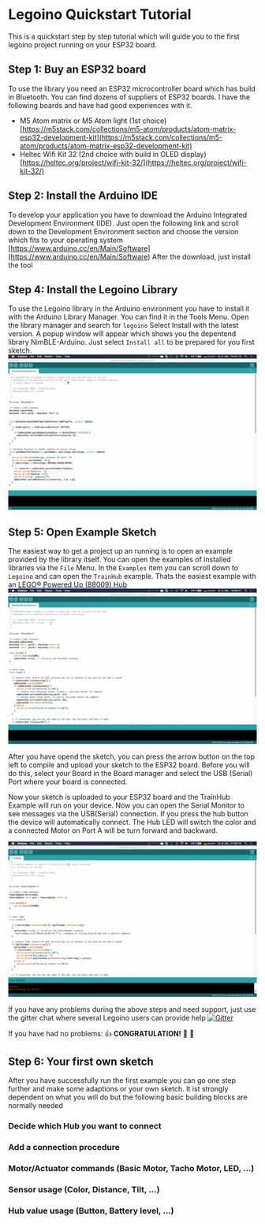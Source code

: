 # Legoino Quickstart Tutorial

This is a quickstart step by step tutorial which will guide you to the first legoino project running on your ESP32 board. 

## Step 1: Buy an ESP32 board
To use the library you need an ESP32 microcontroller board which has build in Bluetooth. You can find dozens of suppliers of ESP32 boards. I have the following boards and have had good experiences with it.
* M5 Atom matrix or M5 Atom light (1st choice) [https://m5stack.com/collections/m5-atom/products/atom-matrix-esp32-development-kit](https://m5stack.com/collections/m5-atom/products/atom-matrix-esp32-development-kit)
* Heltec Wifi Kit 32 (2nd choice with build in OLED display) 
[https://heltec.org/project/wifi-kit-32/](https://heltec.org/project/wifi-kit-32/)


## Step 2: Install the Arduino IDE
To develop your application you have to download the Arduino Integrated Development Environment (IDE). Just open the following link and scroll down to the Development Environment section and choose the version which fits to your operating system
[https://www.arduino.cc/en/Main/Software](https://www.arduino.cc/en/Main/Software)
After the download, just install the tool

## Step 4: Install the Legoino Library
To use the Legoino library in the Arduino environment you have to install it with the Arduino Library Manager. You can find it in the Tools Menu. Open the library manager and search for `legoino` Select Install with the latest version. A popup window will appear which shows you the depentend library NimBLE-Arduino. Just select `Install all` to be prepared for you first sketch.
![Arduino Library Manager](Legoino_Library_Manager.gif)


## Step 5: Open Example Sketch
The easiest way to get a project up an running is to open an example provided by the library itself. You can open the examples of installed libraries via the `File` Menu.  In the `Examples` item you can scroll down to `Legoino` and can open the `TrainHub` example. Thats the easiest example with an [LEGO® Powered Up (88009) Hub](https://www.lego.com/product/hub-88009)
![Open Example Sketch](Open_Example_Sketch.gif)

After you have opend the sketch, you can press the arrow button on the top left to compile and upload your sketch to the ESP32 board. Before you will do this, select your Board in the Board manager and select the USB (Serial) Port where your board is connected. 

Now your sketch is uploaded to your ESP32 board and the TrainHub Example will run on your device. Now you can open the Serial Monitor to see messages via the USB(Serial) connection. If you press the hub button the device will automatically connect. The Hub LED will switch the color and a connected Motor on Port A will be turn forward and backward.

![Serial Monitor](Serial_Monitor_Example_Sketch.gif)

If you have any problems during the above steps and need support, just use the gitter chat where several Legoino users can provide help
[![Gitter](https://badges.gitter.im/Join%20Chat.svg)](https://gitter.im/legoinochat?utm_source=badge&utm_medium=badge&utm_campaign=pr-badge&utm_content=badge)

If you have had no problems: :thumbsup: **CONGRATULATION!** :clap: :tada:

## Step 6: Your first own sketch

After you have successfully run the first example you can go one step further and make some adaptions or your own sketch. It ist strongly dependent on what you will do but the following basic building blocks are normally needed

### Decide which Hub you want to connect

### Add a connection procedure

### Motor/Actuator commands (Basic Motor, Tacho Motor, LED, ...)

### Sensor usage (Color, Distance, Tilt, ...)

### Hub value usage (Button, Battery level, ...)
